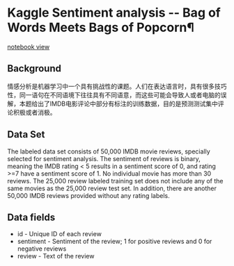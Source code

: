 # Kaggle Sentiment analysis -- Bag of Words Meets Bags of Popcorn¶
[notebook view](http://nbviewer.jupyter.org/github/xchaoo/BagOfWordsMeetsBagsOfPopcorn/blob/master/BagOfWordsMeetsBagsOfPopcorn.ipynb)
## Background
情感分析是机器学习中一个具有挑战性的课题。人们在表达语言时，具有很多技巧性，同一语句在不同语境下往往具有不同语意，而这些可能会导致人或者电脑的误解，本题给出了IMDB电影评论中部分有标注的训练数据，目的是预测测试集中评论积极或者消极。
## Data Set
The labeled data set consists of 50,000 IMDB movie reviews, specially selected for sentiment analysis. The sentiment of reviews is binary, meaning the IMDB rating < 5 results in a sentiment score of 0, and rating >=7 have a sentiment score of 1. No individual movie has more than 30 reviews. The 25,000 review labeled training set does not include any of the same movies as the 25,000 review test set. In addition, there are another 50,000 IMDB reviews provided without any rating labels.
## Data fields
* id - Unique ID of each review
* sentiment - Sentiment of the review; 1 for positive reviews and 0 for negative reviews
* review - Text of the review
